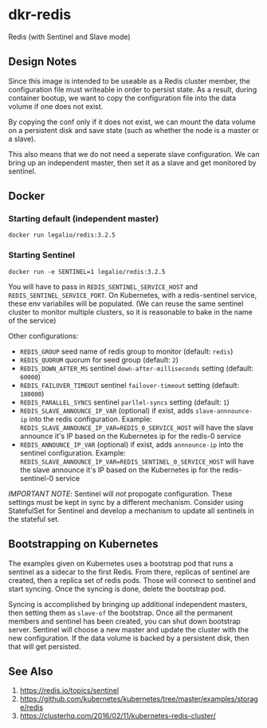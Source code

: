 # dkr-redis
Redis (with Sentinel and Slave mode)

## Design Notes

Since this image is intended to be useable as a Redis cluster member, the configuration
file must writeable in order to persist state. As a result, during container bootup, we
want to copy the configuration file into the data volume if one does not exist.

By copying the conf only if it does not exist, we can mount the data volume on a
persistent disk and save state (such as whether the node is a master or a slave).

This also means that we do not need a seperate slave configuration. We can bring
up an independent master, then set it as a slave and get monitored by sentinel.

## Docker

### Starting default (independent master)

```
docker run legalio/redis:3.2.5
```

### Starting Sentinel

```
docker run -e SENTINEL=1 legalio/redis:3.2.5
```

You will have to pass in `REDIS_SENTINEL_SERVICE_HOST` and `REDIS_SENTINEL_SERVICE_PORT`. On
Kubernetes, with a redis-sentinel service, these env variabiles will be populated. (We can
reuse the same sentinel cluster to monitor multiple clusters, so it is reasonable to bake
in the name of the service)

Other configurations:

  * `REDIS_GROUP` seed name of redis group to monitor (default: `redis`)
  * `REDIS_QUORUM` quorum for seed group (default: `2`)
  * `REDIS_DOWN_AFTER_MS` sentinel `down-after-milliseconds` setting (default: `60000`)
  * `REDIS_FAILOVER_TIMEOUT` sentinel `failover-timeout` setting (default: `180000`)
  * `REDIS_PARALLEL_SYNCS` sentinel `parllel-syncs` setting (default: `1`)
  * `REDIS_SLAVE_ANNOUNCE_IP_VAR` (optional) if exist, adds `slave-annnounce-ip` into the redis configuration.
     Example: `REDIS_SLAVE_ANNOUNCE_IP_VAR=REDIS_0_SERVICE_HOST` will have the slave announce it's IP
     based on the Kubernetes ip for the redis-0 service
  * `REDIS_ANNOUNCE_IP_VAR` (optional) if exist, adds `annnounce-ip` into the sentinel configuration.
     Example: `REDIS_SLAVE_ANNOUNCE_IP_VAR=REDIS_SENTINEL_0_SERVICE_HOST` will have the slave announce it's IP
     based on the Kubernetes ip for the redis-sentinel-0 service
  
*IMPORTANT NOTE*: Sentinel will *not* propogate configuration. These settings must be
kept in sync by a different mechanism. Consider using StatefulSet for Sentinel and
develop a mechanism to update all sentinels in the stateful set.

## Bootstrapping on Kubernetes

The examples given on Kubernetes uses a bootstrap pod that runs a sentinel as
a sidecar to the first Redis. From there, replicas of sentinel are created,
then a replica set of redis pods. Those will connect to sentinel and start
syncing. Once the syncing is done, delete the bootstrap pod.

Syncing is accomplished by bringing up additional independent masters, then
setting them as `slave-of` the bootstrap. Once all the permanent members and
sentinel has been created, you can shut down bootstrap server. Sentinel will
choose a new master and update the cluster with the new configuration. If the
data volume is backed by a persistent disk, then that will get persisted.

## See Also

  1. https://redis.io/topics/sentinel
  2. https://github.com/kubernetes/kubernetes/tree/master/examples/storage/redis
  3. https://clusterhq.com/2016/02/11/kubernetes-redis-cluster/
